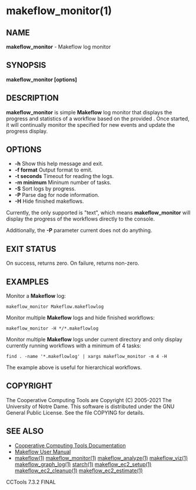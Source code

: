 






















# makeflow_monitor(1)

## NAME
**makeflow_monitor** - Makeflow log monitor

## SYNOPSIS
****makeflow_monitor [options] <makeflowlog>****

## DESCRIPTION
**makeflow_monitor** is simple **Makeflow** log monitor that displays the
progress and statistics of a workflow based on the provided <makeflowlog>.
Once started, it will continually monitor the specified <makeflowlogs> for
new events and update the progress display.

## OPTIONS

- **-h** Show this help message and exit.
- **-f format** Output format to emit.
- **-t seconds** Timeout for reading the logs.
- **-m minimum** Mininum number of tasks.
- **-S** Sort logs by progress.
- **-P** Parse dag for node information.
- **-H** Hide finished makeflows.


Currently, the only supported <format> is "text", which means
**makeflow_monitor** will display the progress of the workflows directly to
the console.

Additionally, the **-P** parameter current does not do anything.

## EXIT STATUS
On success, returns zero.  On failure, returns non-zero.

## EXAMPLES
Monitor a **Makeflow** log:
```
makeflow_monitor Makeflow.makeflowlog
```
Monitor multiple **Makeflow** logs and hide finished workflows:
```
makeflow_monitor -H */*.makeflowlog
```
Monitor multiple **Makeflow** logs under current directory and only display
currently running workflows with a minimum of 4 tasks:
```
find . -name '*.makeflowlog' | xargs makeflow_monitor -m 4 -H
```
The example above is useful for hierarchical workflows.

## COPYRIGHT
The Cooperative Computing Tools are Copyright (C) 2005-2021 The University of Notre Dame.  This software is distributed under the GNU General Public License.  See the file COPYING for details.

## SEE ALSO

- [Cooperative Computing Tools Documentation]("../index.html")
- [Makeflow User Manual]("../makeflow.html")
- [makeflow(1)](makeflow.md) [makeflow_monitor(1)](makeflow_monitor.md) [makeflow_analyze(1)](makeflow_analyze.md) [makeflow_viz(1)](makeflow_viz.md) [makeflow_graph_log(1)](makeflow_graph_log.md) [starch(1)](starch.md) [makeflow_ec2_setup(1)](makeflow_ec2_setup.md) [makeflow_ec2_cleanup(1)](makeflow_ec2_cleanup.md) [makeflow_ec2_estimate(1)](makeflow_ec2_estimate.md)


CCTools 7.3.2 FINAL

